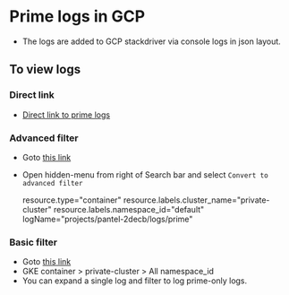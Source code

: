 # Prime logs in GCP

 * The logs are added to GCP stackdriver via console logs in json layout.
 
## To view logs

### Direct link 
 * [Direct link to prime logs](https://console.cloud.google.com/logs/viewer?project=pantel-2decb&minLogLevel=0&expandAll=false&resource=container%2Fcluster_name%2Fprivate-cluster%2Fnamespace_id%2Fdefault&scrollTimestamp=2018-05-03T08%3A32%3A15.000000000Z&dateRangeStart=2018-05-03T07%3A47%3A25.921Z&dateRangeEnd=2018-05-03T08%3A47%3A25.921Z&interval=PT1H&advancedFilter=resource.type%3D%22container%22%0Aresource.labels.cluster_name%3D%22private-cluster%22%0Aresource.labels.namespace_id%3D%22default%22%0AlogName%3D%22projects%2Fpantel-2decb%2Flogs%2Fprime%22)

### Advanced filter
 * Goto [this link](https://console.cloud.google.com/logs/viewer?project=pantel-2decb)
 * Open hidden-menu from right of Search bar and select `Convert to advanced filter`

    resource.type="container"
    resource.labels.cluster_name="private-cluster"
    resource.labels.namespace_id="default"
    logName="projects/pantel-2decb/logs/prime"

### Basic filter

 * Goto [this link](https://console.cloud.google.com/logs/viewer?project=pantel-2decb)
 * GKE container > private-cluster > All namespace_id
 * You can expand a single log and filter to log prime-only logs.


